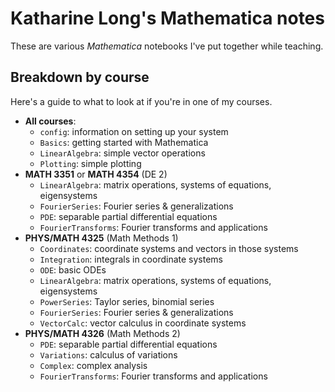 # Katharine Long's Mathematica notes

These are various _Mathematica_ notebooks I've put together while teaching. 

## Breakdown by course

Here's a guide to what to look at if you're in one of my courses.

- **All courses**: 
  - `config`: information on setting up your system
  - `Basics`: getting started with Mathematica
  - `LinearAlgebra`: simple vector operations
  - `Plotting`: simple plotting
- **MATH 3351** or **MATH 4354** (DE 2)
  - `LinearAlgebra`: matrix operations, systems of equations, eigensystems
  - `FourierSeries`: Fourier series & generalizations
  - `PDE`: separable partial differential equations
  - `FourierTransforms`: Fourier transforms and applications
- **PHYS/MATH 4325** (Math Methods 1)
  - `Coordinates`: coordinate systems and vectors in those systems
  - `Integration`: integrals in coordinate systems
  - `ODE`: basic ODEs
  - `LinearAlgebra`: matrix operations, systems of equations, eigensystems
  - `PowerSeries`: Taylor series, binomial series
  - `FourierSeries`: Fourier series & generalizations
  - `VectorCalc`: vector calculus in coordinate systems
- **PHYS/MATH 4326** (Math Methods 2)
  - `PDE`: separable partial differential equations
  - `Variations`: calculus of variations
  - `Complex`: complex analysis
  - `FourierTransforms`: Fourier transforms and applications
